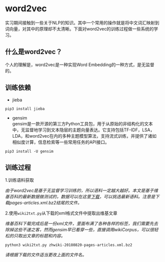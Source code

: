 # word2vec

实习期间接触到一些关于NLP的知识。其中一个常用的操作就是将中文词汇映射到词向量，对其中的原理却不太清晰。下面对word2vec的训练过程做一些系统的学习。<br>

## 什么是word2vec？
个人的理解是，word2vec是一种实现Word Embedding的一种方式，是无监督的。

## 训练依赖
* jieba <br>
```
pip3 install jieba
```
* gensim <br>
gensim是一款开源的第三方Python工具包，用于从原始的非结构化的文本中，无监督地学习到文本隐层的主题向量表达。它支持包括TF-IDF，LSA，LDA，和word2vec在内的多种主题模型算法，支持流式训练，并提供了诸如相似度计算，信息检索等一些常用任务的API接口。
```
pip3 install -U gensim
```

## 训练过程
1.训练语料获取

*由于word2vec是基于无监督学习训练的，所以语料一定越大越好。本文是基于维基百科的最新数据做测试的，数据可以在这里[下载](https://dumps.wikimedia.org/zhwiki/)，可以挑选最新语料。注意是下载pages-articles.xml.bz2结尾的文件。*

2.使用`wiki2txt.py`从下载的xml格式文件中提取出维基文章

*维基百科下载完成后是一份xml文件，里面布满了各种各样的标签，我们需要先去除掉这些不速之客，然而gensim早已看穿一些，直接调用wikiCorpus，可以很轻松的只取出文章的标题和内容。*
```
python3 wiki2txt.py zhwiki-20180820-pages-articles.xml.bz2
```
*请根据下载的文件适当更改上面的文件名。*

